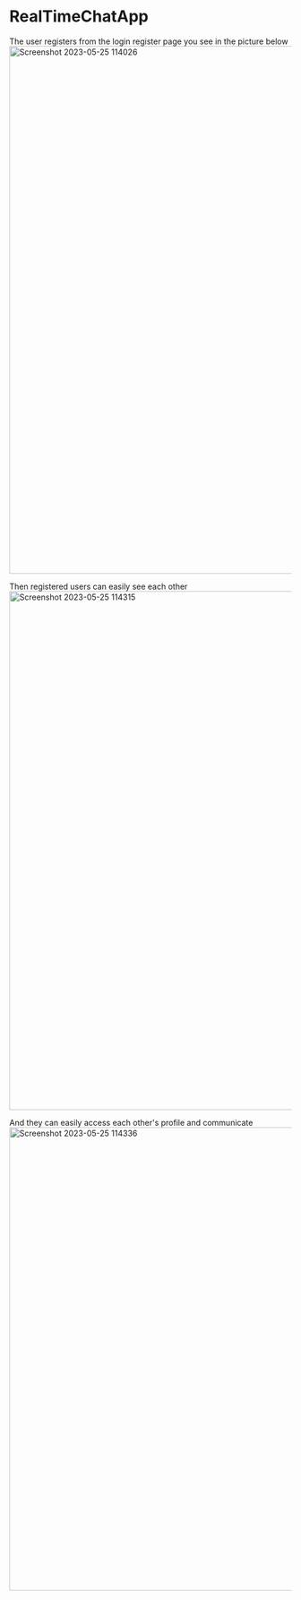 # RealTimeChatApp
The user registers from the login register page you see in the picture below
<img width="942" alt="Screenshot 2023-05-25 114026" src="https://github.com/ElnurAliyev07/RealTimeChatApp/assets/115114253/e8aeb899-8529-4384-9111-f2dc3c093038">

Then registered users can easily see each other
<img width="926" alt="Screenshot 2023-05-25 114315" src="https://github.com/ElnurAliyev07/RealTimeChatApp/assets/115114253/255ea5cb-db92-416f-ad18-3f3c074e06b9">

And they can easily access each other's profile and communicate
<img width="827" alt="Screenshot 2023-05-25 114336" src="https://github.com/ElnurAliyev07/RealTimeChatApp/assets/115114253/af2ec4bc-59b0-47f5-a82f-e8206d96a7bc">
